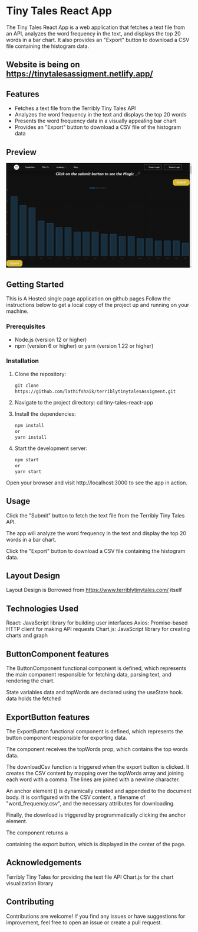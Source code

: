 # Tiny Tales React App

The Tiny Tales React App is a web application that fetches a text file from an API, analyzes the word frequency in the text, and displays the top 20 words in a bar chart. It also provides an "Export" button to download a CSV file containing the histogram data.

## Website is being on https://tinytalesassigment.netlify.app/

## Features

- Fetches a text file from the Terribly Tiny Tales API
- Analyzes the word frequency in the text and displays the top 20 words
- Presents the word frequency data in a visually appealing bar chart
- Provides an "Export" button to download a CSV file of the histogram data

## Preview

![Preview](./preview.png)

## Getting Started
This is A Hosted single page application on github pages
Follow the instructions below to get a local copy of the project up and running on your machine.

### Prerequisites

- Node.js (version 12 or higher)
- npm (version 6 or higher) or yarn (version 1.22 or higher)
### Installation

1. Clone the repository:

   ```shell
   git clone https://github.com/lathifshaik/terriblytinytalesAssigment.git
2. Navigate to the project directory:
cd tiny-tales-react-app

3. Install the dependencies:
    ```shell
    npm install
    or
    yarn install

4. Start the development server:
    ```shell
    npm start
    or
    yarn start
Open your browser and visit http://localhost:3000 to see the app in action.
## Usage
Click the "Submit" button to fetch the text file from the Terribly Tiny Tales API.

The app will analyze the word frequency in the text and display the top 20 words in a bar chart.

Click the "Export" button to download a CSV file containing the histogram data.

## Layout Design
Layout Design is Borrowed from https://www.terriblytinytales.com/ itself 


## Technologies Used
React: JavaScript library for building user interfaces
Axios: Promise-based HTTP client for making API requests
Chart.js: JavaScript library for creating charts and graph

## ButtonComponent  features
The ButtonComponent functional component is defined, which represents the main component responsible for fetching data, parsing text, and rendering the chart.

State variables data and topWords are declared using the useState hook. data holds the fetched

## ExportButton features
The ExportButton functional component is defined, which represents the button component responsible for exporting data.

The component receives the topWords prop, which contains the top words data.

The downloadCsv function is triggered when the export button is clicked. It creates the CSV content by mapping over the topWords array and joining each word with a comma. The lines are joined with a newline character.

An anchor element (<a>) is dynamically created and appended to the document body. It is configured with the CSV content, a filename of "word_frequency.csv", and the necessary attributes for downloading.

Finally, the download is triggered by programmatically clicking the anchor element.

The component returns a <div> containing the export button, which is displayed in the center of the page.

## Acknowledgements
Terribly Tiny Tales for providing the text file API
Chart.js for the chart visualization library
## Contributing
Contributions are welcome! If you find any issues or have suggestions for improvement, feel free to open an issue or create a pull request.
